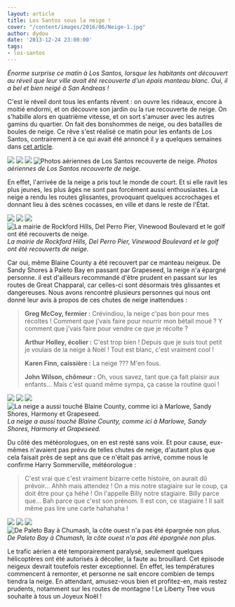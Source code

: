 ```yaml
---
layout: article
title: Los Santos sous la neige !
cover: "/content/images/2016/06/Neige-1.jpg"
author: dydou
date: '2013-12-24 23:00:00'
tags:
- los-santos
---
```


_Énorme surprise ce matin à Los Santos, lorsque les habitants ont découvert au réveil que leur ville avait été recouverte d'un épais manteau blanc. Oui, il a bel et bien neigé à San Andreas !_

C'est le réveil dont tous les enfants rêvent : on ouvre les rideaux, encore à moitié endormi, et on découvre son jardin ou la rue recouverte de neige. On s'habille alors en quatrième vitesse, et on sort s'amuser avec les autres gamins du quartier. On fait des bonshommes de neige, ou des batailles de boules de neige. Ce rêve s'est réalisé ce matin pour les enfants de Los Santos, contrairement à ce qui avait été annoncé il y a quelques semaines dans [cet article](/2013/12/05/a-los-santos--on-se-prepare-a-feter-noel-au-soleil/).

![](/content/images/2016/06/Neige2.jpg)
![](/content/images/2016/06/Neige4.jpg)
![](/content/images/2016/06/Neige5.jpg)
![Photos aériennes de Los Santos recouverte de neige.](/content/images/2016/06/Neige6.jpg)
_Photos aériennes de Los Santos recouverte de neige._

En effet, l'arrivée de la neige a pris tout le monde de court. Et si elle ravit les plus jeunes, les plus âgés ne sont pas forcément aussi enthousiastes. La neige a rendu les routes glissantes, provoquant quelques accrochages et donnant lieu à des scènes cocasses, en ville et dans le reste de l'État.

![](/content/images/2016/06/Neige16.jpg)
![](/content/images/2016/06/Neige15.jpg)
![](/content/images/2016/06/Neige17.jpg)
![La mairie de Rockford Hills, Del Perro Pier, Vinewood Boulevard et le golf ont été recouverts de neige.](/content/images/2016/06/Neige18.jpg)
_La mairie de Rockford Hills, Del Perro Pier, Vinewood Boulevard et le golf ont été recouverts de neige._

Car oui, même Blaine County a été recouvert par ce manteau neigeux. De Sandy Shores à Paleto Bay en passant par Grapeseed, la neige n'a épargné personne. il est d'ailleurs recommandé d'être prudent en passant sur les routes de Great Chapparal, car celles-ci sont désormais très glissantes et dangereuses. Nous avons rencontré plusieurs personnes qui nous ont donné leur avis à propos de ces chutes de neige inattendues :

> **Greg McCoy, fermier :** Crévindiou, la neige c'pas bon pour mes récoltes ! Comment que j'vais faire pour nourrir mon bétail moué ? Y comment que j'vais faire pour vendre ce que je récolte ?
> 
> **Arthur Holley, écolier :** C'est trop bien ! Depuis que je suis tout petit je voulais de la neige à Noël ! Tout est blanc, c'est vraiment cool !
> 
> **Karen Finn, caissière :** La neige ??? M'en fous.
> 
> **John Wilson, chômeur :** Oh, vous savez, tant que ça fait plaisir aux enfants... Mais c'est quand même sympa, ça casse la routine quoi !

![](/content/images/2016/06/Neige7.jpg)
![](/content/images/2016/06/Neige8.jpg)
![](/content/images/2016/06/Neige9.jpg)
![La neige a aussi touché Blaine County, comme ici à Marlowe, Sandy Shores, Harmony et Grapeseed.](/content/images/2016/06/Neige10.jpg)
_La neige a aussi touché Blaine County, comme ici à Marlowe, Sandy Shores, Harmony et Grapeseed._

Du côté des météorologues, on en est resté sans voix. Et pour cause, eux-mêmes n'avaient pas prévu de telles chutes de neige, d'autant plus que cela faisait près de sept ans que ce n'était pas arrivé, comme nous le confirme Harry Sommerville, météorologue :

> C'est vrai que c'est vraiment bizarre cette histoire, on aurait dû prévoir... Ahhh mais attendez ! On a mis notre stagiaire sur le coup, ça doit être pour ça héhé ! On l'appelle Billy notre stagiaire. Billy parce que... Bah parce que c'est son prénom. Il est con, ce stagiaire ! Il sait même pas lire une carte hahahaha !

![](/content/images/2016/06/Neige11.jpg)
![](/content/images/2016/06/Neige12.jpg)
![](/content/images/2016/06/Neige13.jpg)
![De Paleto Bay à Chumash, la côte ouest n'a pas été épargnée non plus.](/content/images/2016/06/Neige14.jpg)
_De Paleto Bay à Chumash, la côte ouest n'a pas été épargnée non plus._

Le trafic aérien a été temporairement paralysé, seulement quelques hélicoptères ont été autorisés à décoller, la faute au brouillard. Cet épisode neigeux devrait toutefois rester exceptionnel. En effet, les températures commencent à remonter, et personne ne sait encore combien de temps tiendra la neige. En attendant, amusez-vous bien et profitez-en, mais restez prudents, notamment sur les routes de montagne ! Le Liberty Tree vous souhaite à tous un Joyeux Noël !